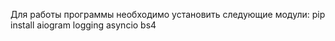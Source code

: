 Для работы программы необходимо установить следующие модули:
pip install aiogram logging asyncio bs4